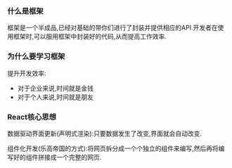 ### 什么是框架

框架是一个半成品,已经对基础的带你们进行了封装并提供相应的API.开发者在使用框架时,可以服用框架中封装好的代码,从而提高工作效率.

### 为什么要学习框架

提升开发效率:

* 对于企业来说,时间就是金钱
* 对于个人来说,时间就是朋友

### React核心思想

数据驱动界面更新(声明式渲染):只要数据发生了改变,界面就会自动改变.

组件化开发(乐高帝国的方式):将网页拆分成一个个独立的组件来编写,然后再将编写好的组件拼接成一个完整的网页.
